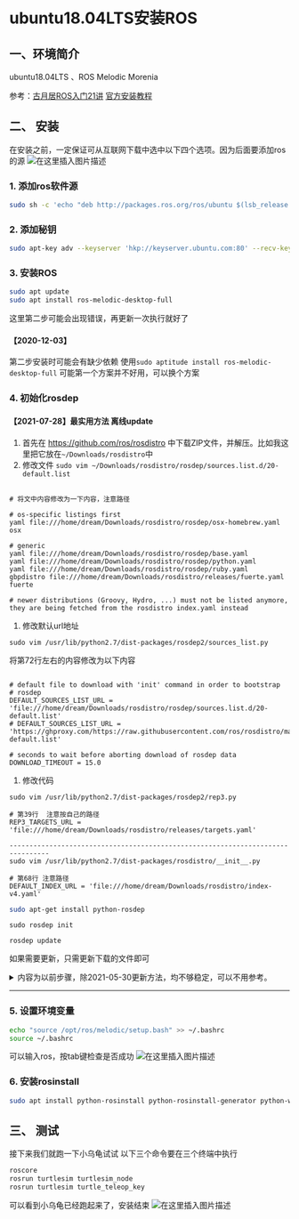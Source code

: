 # ubuntu18.04LTS安装ROS

## 一、环境简介

ubuntu18.04LTS 、ROS Melodic Morenia&#x20;

参考：[古月居ROS入门21讲](https://www.bilibili.com/video/BV1zt411G7Vn/?p=5) [官方安装教程](http://wiki.ros.org/melodic/Installation/Ubuntu)

## 二、 安装

在安装之前，一定保证可从互联网下载中选中以下四个选项。因为后面要添加ros的源 ![在这里插入图片描述](https://img-blog.csdnimg.cn/20200601191100505.png?x-oss-process=image/watermark,type\_ZmFuZ3poZW5naGVpdGk,shadow\_10,text\_aHR0cHM6Ly9ibG9nLmNzZG4ubmV0L3FxXzQ1MTcyMTU2,size\_16,color\_FFFFFF,t\_70)

### 1. 添加ros软件源

```bash
sudo sh -c 'echo "deb http://packages.ros.org/ros/ubuntu $(lsb_release -sc) main " > /etc/apt/sources.list.d/ros-latest.list'
```

### 2. 添加秘钥

```bash
sudo apt-key adv --keyserver 'hkp://keyserver.ubuntu.com:80' --recv-key C1CF6E31E6BADE8868B172B4F42ED6FBAB17C654
```

### 3. 安装ROS

```bash
sudo apt update
sudo apt install ros-melodic-desktop-full
```

这里第二步可能会出现错误，再更新一次执行就好了

#### 【2020-12-03】

第二步安装时可能会有缺少依赖 使用`sudo aptitude install ros-melodic-desktop-full` 可能第一个方案并不好用，可以换个方案

### 4. 初始化rosdep

#### 【2021-07-28】最实用方法 离线update

1. 首先在 https://github.com/ros/rosdistro 中下载ZIP文件，并解压。比如我这里把它放在`~/Downloads/rosdistro`中
2. 修改文件 `sudo vim ~/Downloads/rosdistro/rosdep/sources.list.d/20-default.list`

```

# 将文中内容修改为一下内容，注意路径

# os-specific listings first
yaml file:///home/dream/Downloads/rosdistro/rosdep/osx-homebrew.yaml osx

# generic
yaml file:///home/dream/Downloads/rosdistro/rosdep/base.yaml
yaml file:///home/dream/Downloads/rosdistro/rosdep/python.yaml
yaml file:///home/dream/Downloads/rosdistro/rosdep/ruby.yaml
gbpdistro file:///home/dream/Downloads/rosdistro/releases/fuerte.yaml fuerte

# newer distributions (Groovy, Hydro, ...) must not be listed anymore, they are being fetched from the rosdistro index.yaml instead
```

1. 修改默认url地址

`sudo vim /usr/lib/python2.7/dist-packages/rosdep2/sources_list.py`

将第72行左右的内容修改为以下内容

```

# default file to download with 'init' command in order to bootstrap
# rosdep
DEFAULT_SOURCES_LIST_URL = 'file:///home/dream/Downloads/rosdistro/rosdep/sources.list.d/20-default.list'
# DEFAULT_SOURCES_LIST_URL = 'https://ghproxy.com/https://raw.githubusercontent.com/ros/rosdistro/master/rosdep/sources.list.d/20-default.list'

# seconds to wait before aborting download of rosdep data
DOWNLOAD_TIMEOUT = 15.0
```

1. 修改代码

```
sudo vim /usr/lib/python2.7/dist-packages/rosdep2/rep3.py

# 第39行  注意按自己的路径
REP3_TARGETS_URL = 'file:///home/dream/Downloads/rosdistro/releases/targets.yaml'

--------------------------------------------------------------------------------
sudo vim /usr/lib/python2.7/dist-packages/rosdistro/__init__.py

# 第68行 注意路径
DEFAULT_INDEX_URL = 'file:///home/dream/Downloads/rosdistro/index-v4.yaml'
```

```bash
sudo apt-get install python-rosdep
```

```
sudo rosdep init 

rosdep update
```

如果需要更新，只需更新下载的文件即可

<details>

<summary>内容为以前步骤，除2021-05-30更新方法，均不够稳定，可以不用参考。</summary>

*   \`\`\`bash sudo rosdep init \`\`\` 这里出了问题

    ````
            一开始有找不到rosdep的错误

            ```bash
            sudo apt-get install python-rosdep
            ```
            
            安装完成后，又出现了新错误，如下
            ### ERROR: cannot download default sources list from:
            https://raw.githubusercontent.com/ros/rosdistro/master/rosdep/sources.list.d/20-default.list
            Website may be down.
            
            解决这个问题，找了一些办法


            ```bash
            sudo apt-get install python-wstool ros-melodic-ros 
            ```
            并不成功
            
            ```bash
            sudo -E rosdep init
            ```
            还是不成功
            
            ```bash
            #打开host文件
            sudo gedit /etc/hosts
            #在文件末尾添加
            151.101.84.133 raw.githubusercontent.com
            ```
            终于成功了,参考连接[解决办法](https://community.bwbot.org/topic/811/rosdep-init-%E6%88%96%E8%80%85rosdep-update-%E8%BF%9E%E6%8E%A5%E9%94%99%E8%AF%AF%E7%9A%84%E8%A7%A3%E5%86%B3%E5%8A%9E%E6%B3%95)
            ### 可用ip发生变化2020-12-03
            
            ```bash
            #当前可用ip 2020-06-05
            151.101.76.133  raw.githubusercontent.com
            140.82.113.4        github.com
            185.199.111.153     assets-cdn.github.com
            199.232.69.194      github.global.ssl.fastly.net
            #可以先ping一下地址测试
            ```

            ### 解决init失败方法（2021.05.30）
            
            ```bash
            sudo vim /etc/ros/rosdep/sources.list.d/20-default.list
            
            #复制以下内容，以下内容来自
            https://raw.githubusercontent.com/ros/rosdistro/master/rosdep/sources.list.d/20-default.list
            
            # os-specific listings first
            yaml https://raw.githubusercontent.com/ros/rosdistro/master/rosdep/osx-homebrew.yaml osx
            
            # generic
            yaml https://raw.githubusercontent.com/ros/rosdistro/master/rosdep/base.yaml
            yaml https://raw.githubusercontent.com/ros/rosdistro/master/rosdep/python.yaml
            yaml https://raw.githubusercontent.com/ros/rosdistro/master/rosdep/ruby.yaml
            gbpdistro https://raw.githubusercontent.com/ros/rosdistro/master/releases/fuerte.yaml fuerte
            
            # newer distributions (Groovy, Hydro, ...) must not be listed anymore, they are being fetched from the rosdistro index.yaml instead
            ```


            接下来继续安装过程
            
            ```bash
            rosdep update
            ```
            ### 【2020-12-03】
            这里如果出错可能是网络问题，可以试一下手机热点
            
            ### 【2021-05-30】
            可以先测试一下网络延迟，然后将等待时间更改到对应延时，即可解决time out 问题
            
            ```bash
            ping raw.githubusercontent.com
            
            cd /usr/lib/python2.7/dist-packages/rosdep2
            sudo vim source_list.py
            sudo vim gbpdistro_support.py
            sudo vim rep3.py
            
            #将文件中的DOWNLOAD_TIMEOUT改为相应值超出一部分
            
            ```

            ### 【2021-05-30】
            上一方法主要针对网络较好时，这个是使用https://ghproxy.com的代理加速，目前来看这个方法是最高效的
            
            ```bash
            cd /usr/lib/python2.7/dist-packages/
            
            sudo vim rosdep2/source_list.py
            #在download_rosdep_data方法中添加  310行
            url="https://ghproxy.com/"+url
            
            #在以下文件中的网址前添加“https://ghproxy.com/”
            /usr/lib/python2.7/dist-packages/rosdep2/gbpdistro_support.py 36行
            /usr/lib/python2.7/dist-packages/rosdep2/sources_list.py 72行
            /usr/lib/python2.7/dist-packages/rosdep2/rep3.py	39行
            /usr/lib/python2.7/dist-packages/rosdistro/__init__.py  68行
            /usr/lib/python2.7/dist-packages/rosdistro/manifest_provider/github.py 68行 119行
            ```


        </li>   
    ````

</details>

***

### 5. 设置环境变量

```bash
echo "source /opt/ros/melodic/setup.bash" >> ~/.bashrc
source ~/.bashrc
```

可以输入ros，按tab键检查是否成功 ![在这里插入图片描述](https://img-blog.csdnimg.cn/20200601193246731.png?x-oss-process=image/watermark,type\_ZmFuZ3poZW5naGVpdGk,shadow\_10,text\_aHR0cHM6Ly9ibG9nLmNzZG4ubmV0L3FxXzQ1MTcyMTU2,size\_16,color\_FFFFFF,t\_70)

### 6. 安装rosinstall

```bash
sudo apt install python-rosinstall python-rosinstall-generator python-wstool build-essential
```

## 三、 测试

接下来我们就跑一下小乌龟试试 以下三个命令要在三个终端中执行

```bash
roscore
rosrun turtlesim turtlesim_node
rosrun turtlesim turtle_teleop_key
```

可以看到小乌龟已经跑起来了，安装结束 ![在这里插入图片描述](https://img-blog.csdnimg.cn/20200601193831268.png?x-oss-process=image/watermark,type\_ZmFuZ3poZW5naGVpdGk,shadow\_10,text\_aHR0cHM6Ly9ibG9nLmNzZG4ubmV0L3FxXzQ1MTcyMTU2,size\_16,color\_FFFFFF,t\_70)
